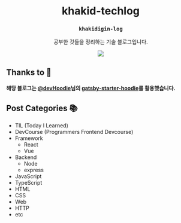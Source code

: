 <div align="center">
    <h1 align="center">
        khakid-techlog
    </h1>
    <strong><h3><code>khakidigin-log</code></h3></strong>
    <p>공부한 것들을 정리하는 기술 블로그입니다.</p>
    <image src="./profile.png">
</div>


## Thanks to 🎈

#### 해당 블로그는 [@devHoodie](https://github.com/devHudi/)님의 [gatsby-starter-hoodie](https://github.com/devHudi/gatsby-starter-hoodie)를 활용했습니다.

## Post Categories 📚
- TIL (Today I Learned)
- DevCourse (Programmers Frontend Devcourse)
- Framework
    - React
    - Vue
- Backend
    - Node
    - express
- JavaScript
- TypeScript
- HTML
- CSS
- Web
- HTTP
- etc
